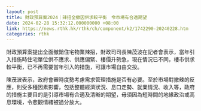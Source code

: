 ```yaml
---
layout: post
title: 財政預算案2024｜辣招全撤因供求較平衡　令市場有合適期望
date: 2024-02-28 15:32:12.000000000 +08:00
link: https://news.rthk.hk/rthk/ch/component/k2/1742290-20240228.htm
categories: rthk
---
```


財政預算案提出全面撤銷住宅物業辣招，財政司司長陳茂波在記者會表示，當年引入措施時住宅單位供不應求、供應偏緊、樓價升勢急，現在情況已不同，樓市供求較平衡，已不再需要當年引入的措施，可讓市場自由交投。

陳茂波表示，政府會審時度勢考慮需求管理措施是否有必要。至於市場對撤辣的反應，則受多種因素影響，包括整體經濟狀況、息口走勢、就業情況、收入等，政府的措施主要目的是引導市場有合適及清晰的期望，毋須因為短時間的地緣政治或高息環境，令悲觀情緒被過分放大。
